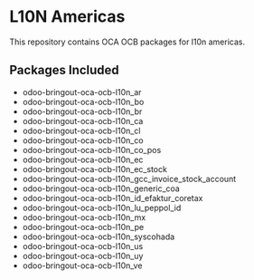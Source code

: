 # L10N Americas

This repository contains OCA OCB packages for l10n americas.

## Packages Included

- odoo-bringout-oca-ocb-l10n_ar
- odoo-bringout-oca-ocb-l10n_bo
- odoo-bringout-oca-ocb-l10n_br
- odoo-bringout-oca-ocb-l10n_ca
- odoo-bringout-oca-ocb-l10n_cl
- odoo-bringout-oca-ocb-l10n_co
- odoo-bringout-oca-ocb-l10n_co_pos
- odoo-bringout-oca-ocb-l10n_ec
- odoo-bringout-oca-ocb-l10n_ec_stock
- odoo-bringout-oca-ocb-l10n_gcc_invoice_stock_account
- odoo-bringout-oca-ocb-l10n_generic_coa
- odoo-bringout-oca-ocb-l10n_id_efaktur_coretax
- odoo-bringout-oca-ocb-l10n_lu_peppol_id
- odoo-bringout-oca-ocb-l10n_mx
- odoo-bringout-oca-ocb-l10n_pe
- odoo-bringout-oca-ocb-l10n_syscohada
- odoo-bringout-oca-ocb-l10n_us
- odoo-bringout-oca-ocb-l10n_uy
- odoo-bringout-oca-ocb-l10n_ve
